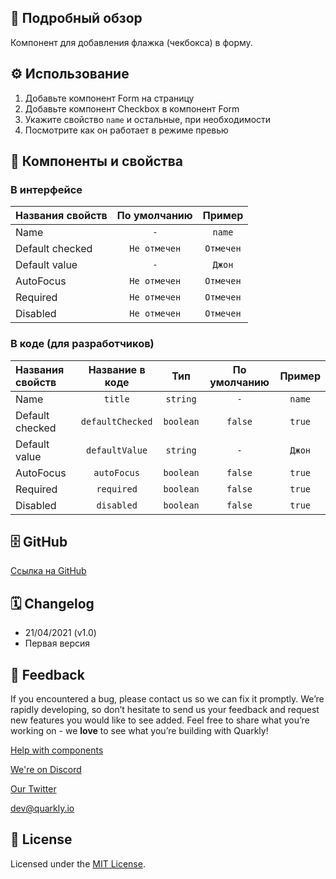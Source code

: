 ## 📖 Подробный обзор

Компонент для добавления флажка (чекбокса) в форму.

## ⚙️ Использование

1.  Добавьте компонент Form на страницу
2.  Добавьте компонент Checkbox в компонент Form
3.  Укажите свойство `name` и остальные, при необходимости
4.  Посмотрите как он работает в режиме превью

## 🧩 Компоненты и свойства

### В интерфейсе

| Названия свойств | По умолчанию |  Пример   |
| :--------------- | :----------: | :-------: |
| Name             |     `-`      |  `name`   |
| Default checked  | `Не отмечен` | `Отмечен` |
| Default value    |     `-`      |  `Джон`   |
| AutoFocus        | `Не отмечен` | `Отмечен` |
| Required         | `Не отмечен` | `Отмечен` |
| Disabled         | `Не отмечен` | `Отмечен` |

### В коде (для разработчиков)

| Названия свойств | Название в коде  |    Тип    | По умолчанию | Пример |
| :--------------- | :--------------: | :-------: | :----------: | :----: |
| Name             |     `title`      | `string`  |     `-`      | `name` |
| Default checked  | `defaultChecked` | `boolean` |   `false`    | `true` |
| Default value    |  `defaultValue`  | `string`  |     `-`      | `Джон` |
| AutoFocus        |   `autoFocus`    | `boolean` |   `false`    | `true` |
| Required         |    `required`    | `boolean` |   `false`    | `true` |
| Disabled         |    `disabled`    | `boolean` |   `false`    | `true` |

## 🗄 GitHub

[Ссылка на GitHub](https://github.com/quarkly/community-kit/blob/master/src/Checkbox/Checkbox.js)

## 🗓 Changelog

-   21/04/2021 (v1.0)
-   Первая версия

## 📮 Feedback

If you encountered a bug, please contact us so we can fix it promptly. We’re rapidly developing, so don’t hesitate to send us your feedback and request new features you would like to see added. Feel free to share what you’re working on - we **love** to see what you’re building with Quarkly!

[Help with components](https://community.quarkly.io/c/requests/11)

[We're on Discord](https://discord.gg/f9KhSMGX)

[Our Twitter](https://twitter.com/quarklyapp)

[dev@quarkly.io](mailto:dev@quarkly.io)

## 📝 License

Licensed under the [MIT License](https://raw.githubusercontent.com/quarkly/community-kit/master/LICENSE).
